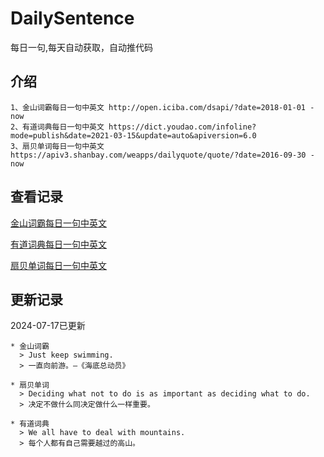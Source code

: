# DailySentence

每日一句,每天自动获取，自动推代码

## 介绍

```
1、金山词霸每日一句中英文 http://open.iciba.com/dsapi/?date=2018-01-01 - now
2、有道词典每日一句中英文 https://dict.youdao.com/infoline?mode=publish&date=2021-03-15&update=auto&apiversion=6.0
3、扇贝单词每日一句中英文 https://apiv3.shanbay.com/weapps/dailyquote/quote/?date=2016-09-30 - now
```

## 查看记录

[金山词霸每日一句中英文](./data/iciba/)

[有道词典每日一句中英文](./data/youdao/)

[扇贝单词每日一句中英文](./data/shanbay/)

## 更新记录
2024-07-17已更新 
```
* 金山词霸
  > Just keep swimming.
  > 一直向前游。—《海底总动员》

* 扇贝单词
  > Deciding what not to do is as important as deciding what to do.
  > 决定不做什么同决定做什么一样重要。

* 有道词典
  > We all have to deal with mountains.
  > 每个人都有自己需要越过的高山。

```
